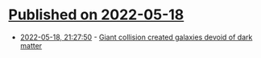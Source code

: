 # [Published on 2022-05-18](index.md)

* [2022-05-18, 21:27:50](https://news.ycombinator.com/item?id=31427901) - [Giant collision created galaxies devoid of dark matter](https://www.nature.com/articles/d41586-022-01298-7)
